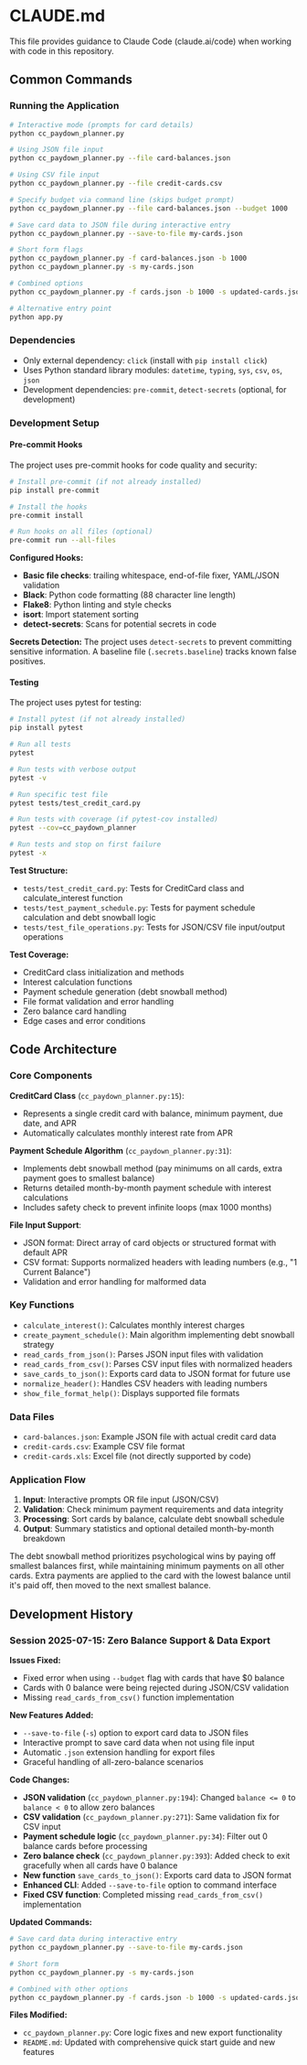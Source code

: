 # CLAUDE.md

This file provides guidance to Claude Code (claude.ai/code) when working with code in this repository.

## Common Commands

### Running the Application
```bash
# Interactive mode (prompts for card details)
python cc_paydown_planner.py

# Using JSON file input
python cc_paydown_planner.py --file card-balances.json

# Using CSV file input
python cc_paydown_planner.py --file credit-cards.csv

# Specify budget via command line (skips budget prompt)
python cc_paydown_planner.py --file card-balances.json --budget 1000

# Save card data to JSON file during interactive entry
python cc_paydown_planner.py --save-to-file my-cards.json

# Short form flags
python cc_paydown_planner.py -f card-balances.json -b 1000
python cc_paydown_planner.py -s my-cards.json

# Combined options
python cc_paydown_planner.py -f cards.json -b 1000 -s updated-cards.json

# Alternative entry point
python app.py
```

### Dependencies
- Only external dependency: `click` (install with `pip install click`)
- Uses Python standard library modules: `datetime`, `typing`, `sys`, `csv`, `os`, `json`
- Development dependencies: `pre-commit`, `detect-secrets` (optional, for development)

### Development Setup

#### Pre-commit Hooks
The project uses pre-commit hooks for code quality and security:

```bash
# Install pre-commit (if not already installed)
pip install pre-commit

# Install the hooks
pre-commit install

# Run hooks on all files (optional)
pre-commit run --all-files
```

**Configured Hooks:**
- **Basic file checks**: trailing whitespace, end-of-file fixer, YAML/JSON validation
- **Black**: Python code formatting (88 character line length)
- **Flake8**: Python linting and style checks
- **isort**: Import statement sorting
- **detect-secrets**: Scans for potential secrets in code

**Secrets Detection:**
The project uses `detect-secrets` to prevent committing sensitive information. A baseline file (`.secrets.baseline`) tracks known false positives.

#### Testing

The project uses pytest for testing:

```bash
# Install pytest (if not already installed)
pip install pytest

# Run all tests
pytest

# Run tests with verbose output
pytest -v

# Run specific test file
pytest tests/test_credit_card.py

# Run tests with coverage (if pytest-cov installed)
pytest --cov=cc_paydown_planner

# Run tests and stop on first failure
pytest -x
```

**Test Structure:**
- `tests/test_credit_card.py`: Tests for CreditCard class and calculate_interest function
- `tests/test_payment_schedule.py`: Tests for payment schedule calculation and debt snowball logic
- `tests/test_file_operations.py`: Tests for JSON/CSV file input/output operations

**Test Coverage:**
- CreditCard class initialization and methods
- Interest calculation functions
- Payment schedule generation (debt snowball method)
- File format validation and error handling
- Zero balance card handling
- Edge cases and error conditions

## Code Architecture

### Core Components

**CreditCard Class** (`cc_paydown_planner.py:15`):
- Represents a single credit card with balance, minimum payment, due date, and APR
- Automatically calculates monthly interest rate from APR

**Payment Schedule Algorithm** (`cc_paydown_planner.py:31`):
- Implements debt snowball method (pay minimums on all cards, extra payment goes to smallest balance)
- Returns detailed month-by-month payment schedule with interest calculations
- Includes safety check to prevent infinite loops (max 1000 months)

**File Input Support**:
- JSON format: Direct array of card objects or structured format with default APR
- CSV format: Supports normalized headers with leading numbers (e.g., "1   Current Balance")
- Validation and error handling for malformed data

### Key Functions

- `calculate_interest()`: Calculates monthly interest charges
- `create_payment_schedule()`: Main algorithm implementing debt snowball strategy
- `read_cards_from_json()`: Parses JSON input files with validation
- `read_cards_from_csv()`: Parses CSV input files with normalized headers
- `save_cards_to_json()`: Exports card data to JSON format for future use
- `normalize_header()`: Handles CSV headers with leading numbers
- `show_file_format_help()`: Displays supported file formats

### Data Files

- `card-balances.json`: Example JSON file with actual credit card data
- `credit-cards.csv`: Example CSV file format
- `credit-cards.xls`: Excel file (not directly supported by code)

### Application Flow

1. **Input**: Interactive prompts OR file input (JSON/CSV)
2. **Validation**: Check minimum payment requirements and data integrity
3. **Processing**: Sort cards by balance, calculate debt snowball schedule
4. **Output**: Summary statistics and optional detailed month-by-month breakdown

The debt snowball method prioritizes psychological wins by paying off smallest balances first, while maintaining minimum payments on all other cards. Extra payments are applied to the card with the lowest balance until it's paid off, then moved to the next smallest balance.

## Development History

### Session 2025-07-15: Zero Balance Support & Data Export

**Issues Fixed:**
- Fixed error when using `--budget` flag with cards that have $0 balance
- Cards with 0 balance were being rejected during JSON/CSV validation
- Missing `read_cards_from_csv()` function implementation

**New Features Added:**
- `--save-to-file` (`-s`) option to export card data to JSON files
- Interactive prompt to save card data when not using file input
- Automatic `.json` extension handling for export files
- Graceful handling of all-zero-balance scenarios

**Code Changes:**
- **JSON validation** (`cc_paydown_planner.py:194`): Changed `balance <= 0` to `balance < 0` to allow zero balances
- **CSV validation** (`cc_paydown_planner.py:271`): Same validation fix for CSV input
- **Payment schedule logic** (`cc_paydown_planner.py:34`): Filter out 0 balance cards before processing
- **Zero balance check** (`cc_paydown_planner.py:393`): Added check to exit gracefully when all cards have 0 balance
- **New function** `save_cards_to_json()`: Exports card data to JSON format
- **Enhanced CLI**: Added `--save-to-file` option to command interface
- **Fixed CSV function**: Completed missing `read_cards_from_csv()` implementation

**Updated Commands:**
```bash
# Save card data during interactive entry
python cc_paydown_planner.py --save-to-file my-cards.json

# Short form
python cc_paydown_planner.py -s my-cards.json

# Combined with other options
python cc_paydown_planner.py -f cards.json -b 1000 -s updated-cards.json
```

**Files Modified:**
- `cc_paydown_planner.py`: Core logic fixes and new export functionality
- `README.md`: Updated with comprehensive quick start guide and new features
